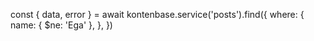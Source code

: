 const { data, error } = await kontenbase.service('posts').find({
  where: {
    name: { $ne: 'Ega' },
  },
})
